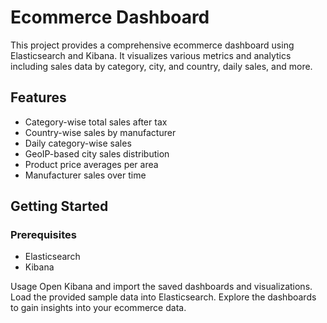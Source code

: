 # Ecommerce Dashboard

This project provides a comprehensive ecommerce dashboard using Elasticsearch and Kibana. It visualizes various metrics and analytics including sales data by category, city, and country, daily sales, and more.

## Features

- Category-wise total sales after tax
- Country-wise sales by manufacturer
- Daily category-wise sales
- GeoIP-based city sales distribution
- Product price averages per area
- Manufacturer sales over time

## Getting Started

### Prerequisites

- Elasticsearch
- Kibana

Usage
Open Kibana and import the saved dashboards and visualizations.
Load the provided sample data into Elasticsearch.
Explore the dashboards to gain insights into your ecommerce data.
